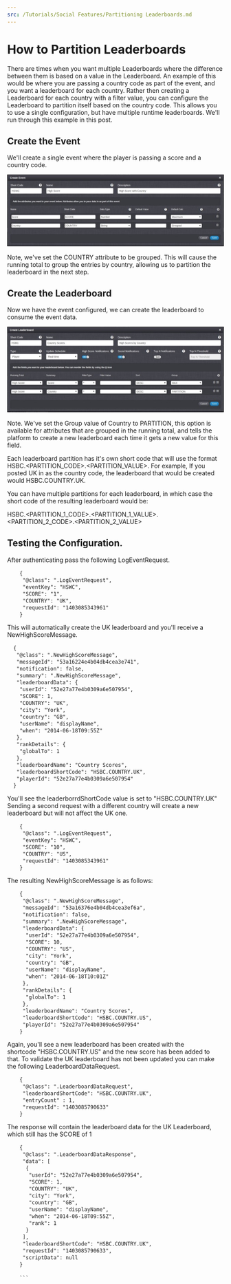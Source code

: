 ```yaml
---
src: /Tutorials/Social Features/Partitioning Leaderboards.md
---
```


# How to Partition Leaderboards

There are times when you want multiple Leaderboards where the difference between them is based on a value in the Leaderboard. An example of this would be where you are passing a country code as part of the event, and you want a leaderboard for each country. Rather then creating a Leaderboard for each country with a filter value, you can configure the Leaderboard to partition itself based on the country code. This allows you to use a single configuration, but have multiple runtime leaderboards. We'll run through this example in this post.

## Create the Event

We'll create a single event where the player is passing a score and a country code.

![](img/Partition/1.jpg)

Note, we've set the COUNTRY attribute to be grouped. This will cause the running total to group the entries by country, allowing us to partition the leaderboard in the next step.

## Create the Leaderboard

Now we have the event configured, we can create the leaderboard to consume the event data.

![](img/Partition/2.jpg)

Note. We've set the Group value of Country to PARTITION, this option is available for attributes that are grouped in the running total, and tells the platform to create a new leaderboard each time it gets a new value for this field.

Each leaderboard partition has it's own short code that will use the format HSBC.<PARTITION_CODE>.<PARTITION_VALUE>. For example, If you posted UK in as the country code, the leaderboard that would be created would HSBC.COUNTRY.UK.

You can have multiple partitions for each leaderboard, in which case the short code of the resulting leaderboard would be:

HSBC.<PARTITION_1_CODE>.<PARTITION_1_VALUE>.<PARTITION_2_CODE>.<PARTITION_2_VALUE>

## Testing the Configuration.

After authenticating pass the following LogEventRequest.

```    
    {
     "@class": ".LogEventRequest",
     "eventKey": "HSWC",
     "SCORE": "1",
     "COUNTRY": "UK",
     "requestId": "1403085343961"
    }
```
This will automatically create the UK leaderboard and you'll receive a NewHighScoreMessage.

  ```  
    {
     "@class": ".NewHighScoreMessage",
     "messageId": "53a16224e4b04db4cea3e741",
     "notification": false,
     "summary": ".NewHighScoreMessage",
     "leaderboardData": {
      "userId": "52e27a77e4b0309a6e507954",
      "SCORE": 1,
      "COUNTRY": "UK",
      "city": "York",
      "country": "GB",
      "userName": "displayName",
      "when": "2014-06-18T09:55Z"
     },
     "rankDetails": {
      "globalTo": 1
     },
     "leaderboardName": "Country Scores",
     "leaderboardShortCode": "HSBC.COUNTRY.UK",
     "playerId": "52e27a77e4b0309a6e507954"
    }
```

You'll see the leaderborrdShortCode value is set to "HSBC.COUNTRY.UK" Sending a second request with a different country will create a new leaderboard but will not affect the UK one.

```    
    {
     "@class": ".LogEventRequest",
     "eventKey": "HSWC",
     "SCORE": "10",
     "COUNTRY": "US",
     "requestId": "1403085343961"
    }
```

The resulting NewHighScoreMessage is as follows:

```    
    {
     "@class": ".NewHighScoreMessage",
     "messageId": "53a16376e4b04db4cea3ef6a",
     "notification": false,
     "summary": ".NewHighScoreMessage",
     "leaderboardData": {
      "userId": "52e27a77e4b0309a6e507954",
      "SCORE": 10,
      "COUNTRY": "US",
      "city": "York",
      "country": "GB",
      "userName": "displayName",
      "when": "2014-06-18T10:01Z"
     },
     "rankDetails": {
      "globalTo": 1
     },
     "leaderboardName": "Country Scores",
     "leaderboardShortCode": "HSBC.COUNTRY.US",
     "playerId": "52e27a77e4b0309a6e507954"
    }
```

Again, you'll see a new leaderboard has been created with the shortcode "HSBC.COUNTRY.US" and the new score has been added to that. To validate the UK leaderboard has not been updated you can make the following LeaderboardDataRequest.

```    
    {
     "@class": ".LeaderboardDataRequest",
     "leaderboardShortCode": "HSBC.COUNTRY.UK",
     "entryCount" : 1,
     "requestId": "1403085790633"
    }
```

The response will contain the leaderboard data for the UK Leaderboard, which still has the SCORE of 1

```    
    {
     "@class": ".LeaderboardDataResponse",
     "data": [
      {
       "userId": "52e27a77e4b0309a6e507954",
       "SCORE": 1,
       "COUNTRY": "UK",
       "city": "York",
       "country": "GB",
       "userName": "displayName",
       "when": "2014-06-18T09:55Z",
       "rank": 1
      }
     ],
     "leaderboardShortCode": "HSBC.COUNTRY.UK",
     "requestId": "1403085790633",
     "scriptData": null
    }

    ```
